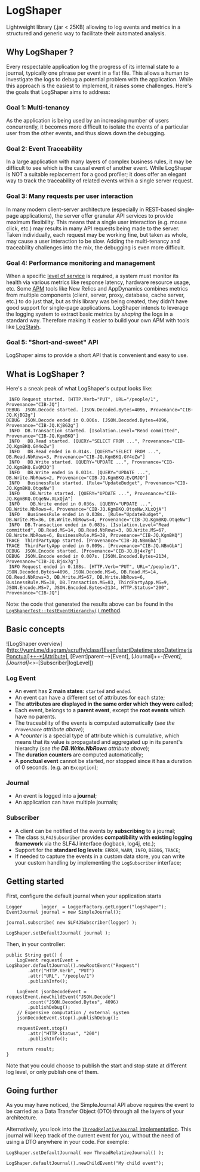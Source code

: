 # LogShaper
Lightweight library (.jar < 25KB) allowing to log events and metrics in a structured and generic way to facilitate their automated analysis.

## Why LogShaper ?
Every respectable application log the progress of its internal state to a journal, typically one phrase per event in a flat file.
This allows a human to investigate the logs to debug a potential problem with the application.
While this approach is the easiest to implement, it raises some challenges. Here's the goals that LogShaper aims to address:

### Goal 1: Multi-tenancy
As the application is being used by an increasing number of users concurrently, it becomes more difficult to isolate the events of a particular user from the other events, and thus slows down the debugging.

### Goal 2: Event Traceability
In a large application with many layers of complex business rules, it may be difficult to see which is the causal event of another event.
While LogShaper is NOT a suitable replacement for a good profiler; it does offer an elegant way to track the traceability of related events within a single server request.

### Goal 3: Many requests per user interaction
In many modern client-server architecture (especially in REST-based single-page applications), the server offer granular API services to provide maximum flexibility.
This means that a single user interaction (e.g. mouse click, etc.) may results in many API requests being made to the server.
Taken individually, each request may be working fine, but taken as whole, may cause a user interaction to be slow.
Adding the multi-tenancy and traceability challenges into the mix, the debugging is even more difficult.

### Goal 4: Performance monitoring and management
When a specific [level of service](https://en.wikipedia.org/wiki/Level_of_service) is required, a system must monitor its health via various metrics like response latency, hardware resource usage, etc.
Some [APM](https://en.wikipedia.org/wiki/Application_performance_management) tools like New Relics and AppDynamics combines metrics from multiple components (client, server, proxy, database, cache server, etc.) to do just that, but as this library was being created, they didn't have good support for single-page applications.
LogShaper intends to leverage the logging system to extract basic metrics by _shaping_ the logs in a standard way.
Therefore making it easier to build your own APM with tools like [LogStash](https://www.elastic.co/products/logstash).

### Goal 5: "Short-and-sweet" API
LogShaper aims to provide a short API that is convenient and easy to use.


## What is LogShaper ?
Here's a sneak peak of what LogShaper's output looks like:

	 INFO Request started. [HTTP.Verb="PUT", URL="/people/1", Provenance="CIB-JQ"]
	DEBUG  JSON.Decode started. [JSON.Decoded.Bytes=4096, Provenance="CIB-JQ.KjBG2g"]
	DEBUG  JSON.Decode ended in 0.006s. [JSON.Decoded.Bytes=4096, Provenance="CIB-JQ.KjBG2g"]
	 INFO  DB.Transaction started. [Isolation.Level="Read committed", Provenance="CIB-JQ.KgmBKQ"]
	 INFO   DB.Read started. [QUERY="SELECT FROM ...", Provenance="CIB-JQ.KgmBKQ.GY4oZw"]
	 INFO   DB.Read ended in 0.014s. [QUERY="SELECT FROM ...", DB.Read.NbRows=3, Provenance="CIB-JQ.KgmBKQ.GY4oZw"]
	 INFO   DB.Write started. [QUERY="UPDATE ...", Provenance="CIB-JQ.KgmBKQ.EvQMJQ"]
	 INFO   DB.Write ended in 0.031s. [QUERY="UPDATE ...", DB.Write.NbRows=2, Provenance="CIB-JQ.KgmBKQ.EvQMJQ"]
	 INFO   BusinessRule started. [Rule="UpdateBudget", Provenance="CIB-JQ.KgmBKQ.OtqeNw"]
	 INFO    DB.Write started. [QUERY="UPDATE ...", Provenance="CIB-JQ.KgmBKQ.OtqeNw.XLxQjA"]
	 INFO    DB.Write ended in 0.036s. [QUERY="UPDATE ...", DB.Write.NbRows=4, Provenance="CIB-JQ.KgmBKQ.OtqeNw.XLxQjA"]
	 INFO   BusinessRule ended in 0.038s. [Rule="UpdateBudget", DB.Write.MS=36, DB.Write.NbRows=4, Provenance="CIB-JQ.KgmBKQ.OtqeNw"]
	 INFO  DB.Transaction ended in 0.083s. [Isolation.Level="Read committed", DB.Read.MS=14, DB.Read.NbRows=3, DB.Write.MS=67, DB.Write.NbRows=6, BusinessRule.MS=38, Provenance="CIB-JQ.KgmBKQ"]
	TRACE  ThirdPartyApp started. [Provenance="CIB-JQ.NBmGbA"]
	TRACE  ThirdPartyApp ended in 0.009s. [Provenance="CIB-JQ.NBmGbA"]
	DEBUG  JSON.Encode started. [Provenance="CIB-JQ.Bj4x7g"]
	DEBUG  JSON.Encode ended in 0.007s. [JSON.Encoded.Bytes=2134, Provenance="CIB-JQ.Bj4x7g"]
	 INFO Request ended in 0.108s. [HTTP.Verb="PUT", URL="/people/1", JSON.Decoded.Bytes=4096, JSON.Decode.MS=6, DB.Read.MS=14, DB.Read.NbRows=3, DB.Write.MS=67, DB.Write.NbRows=6, BusinessRule.MS=38, DB.Transaction.MS=83, ThirdPartyApp.MS=9, JSON.Encode.MS=7, JSON.Encoded.Bytes=2134, HTTP.Status="200", Provenance="CIB-JQ"]

Note: the code that generated the results above can be found in the [`LogShaperTest::testEventHierarchy()` method](src/test/java/net/davidlauzon/logshaper/LogShaperTest.java).


## Basic concepts

![LogShaper overview](http://yuml.me/diagram/scruffy/class/[Event|startDatetime;stopDatetime;isPonctual]++-*[Attribute], [Event]parent-->[Event], [Journal]++-*[Event], [Journal]<>-*[Subscriber|logLevel])

### Log Event
- An event has **2 main states**: `started` and `ended`.
- An event can have a different set of attributes for each state;
- The **attributes are displayed in the same order which they were called**;
- Each event, belongs to a **parent event**, except the **root events** which have no parents.
- The traceability of the events is computed automatically (_see the `Provenance` attribute above_);
- A **counter* is a special type of attribute which is cumulative, which means that its value is propagated and aggregated up in its parent's hierarchy (_see the **DB.Write.NbRows** attribute above_);
- The **duration counters** are computed automatically;
- A **ponctual event** cannot be started, nor stopped since it has a duration of 0 seconds. (e.g. an `Exception`); 

### Journal
- An event is logged into a **journal**;
- An application can have multiple journals;

### Subscriber
- A client can be notified of the events by **subscribing** to a journal;
- The class `SLF4JSubscriber` provides **compatibility with existing logging framework** via the SLF4J interface (logback, log4j, etc.);
- Support for the **standard log levels**: `ERROR`, `WARN`, `INFO`, `DEBUG`, `TRACE`;
- If needed to capture the events in a custom data store, you can write your custom handling by implementing the `LogSubscriber` interface;


## Getting started

First, configure the default journal when your application starts

	Logger       logger  = LoggerFactory.getLogger("logshaper");
	EventJournal journal = new SimpleJournal();
	
	journal.subscribe( new SLF4JSubscriber(logger) );
	
	LogShaper.setDefaultJournal( journal );

Then, in your controller:

	public String get() {
		LogEvent requestEvent = LogShaper.defaultJournal().newRootEvent("Request")
		    .attr("HTTP.Verb", "PUT")
		    .attr("URL", "/people/1")
		    .publishInfo();
	
		LogEvent jsonDecodeEvent = requestEvent.newChildEvent("JSON.Decode")
	        .count("JSON.Decoded.Bytes", 4096)
	        .publishDebug();
        // Expensive computation / external system
        jsonDecodeEvent.stop().publishDebug();
		
		requestEvent.stop()
			.attr("HTTP.Status", "200")
			.publishInfo();
		
		return result;
	}

Note that you could choose to publish the start and stop state at different log level, or only publish one of them.


## Going further
As you may have noticed, the SimpleJournal API above requires the event to be carried as a Data Transfer Object (DTO) through all the layers of your architecture.

Alternatively, you look into the [`ThreadRelativeJournal` implementation](src/main/java/net/davidlauzon/logshaper/journal/ThreadRelativeJournal.java).
This journal will keep track of the current event for you, without the need of using a DTO anywhere in your code.
For exemple:

	LogShaper.setDefaultJournal( new ThreadRelativeJournal() );
	
	LogShaper.defaultJournal().newChildEvent("My child event");
